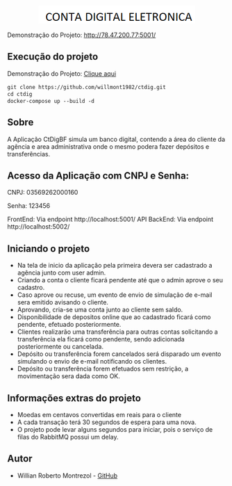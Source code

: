 <p align="center">
  <img alt="ctdigBF logo" src="logo.png" />
</p>

Demonstração do Projeto: http://78.47.200.77:5001/

## Execução do projeto
Demonstração do Projeto: [Clique aqui](http://78.47.200.77:5001/) 

```
git clone https://github.com/willmont1982/ctdig.git
cd ctdig
docker-compose up --build -d
```
## Sobre
A Aplicação CtDigBF simula um banco digital, contendo a área do cliente da agência e area administrativa onde o mesmo podera fazer depósitos e transferências.

## Acesso da Aplicação com CNPJ e Senha:

CNPJ: 03569262000160

Senha: 123456

FrontEnd: Via endpoint http://localhost:5001/
API BackEnd: Via endpoint http://localhost:5002/

## Iniciando o projeto
- Na tela de inicio da aplicação pela primeira devera ser cadastrado a agência junto com user admin.
- Criando a conta o cliente ficará pendente até que o admin aprove o seu cadastro.
- Caso aprove ou recuse, um evento de envio de simulação de e-mail sera emitido avisando o cliente.
- Aprovando, cria-se uma conta junto ao cliente sem saldo.
- Disponibilidade de depositos online que ao cadastrado ficará como pendente, efetuado posteriormente.
- Clientes realizarão uma transferência para outras contas solicitando a transferência ela ficará como pendente, sendo adicionada posteriormente ou cancelada.
- Depósito ou transferência forem cancelados será disparado um evento simulando o envio de e-mail notificando os clientes.
- Depósito ou transferência forem efetuados sem restrição, a movimentação sera dada como OK.

## Informações extras do projeto
- Moedas em centavos convertidas em reais para o cliente
- A cada transação terá 30 segundos de espera para uma nova.
- O projeto pode levar alguns segundos para iniciar, pois o serviço de filas do RabbitMQ possui um delay. 

## Autor

* Willian Roberto Montrezol - [GitHub](https://github.com/willmont1982)
